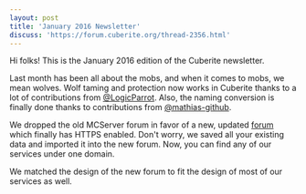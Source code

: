 ```yaml
---
layout: post
title: 'January 2016 Newsletter'
discuss: 'https://forum.cuberite.org/thread-2356.html'
---
```

Hi folks! This is the January 2016 edition of the Cuberite newsletter.

Last month has been all about the mobs, and when it comes to mobs, we mean wolves. Wolf taming and protection now works in Cuberite thanks to
a lot of contributions from [@LogicParrot](https://github.com/LogicParrot). Also, the naming conversion is finally done thanks to contributions from [@mathias-github](https://github.com/mathias-github).

We dropped the old MCServer forum in favor of a new, updated [forum](https://forum.cuberite.org/) which finally has HTTPS enabled. Don't worry, we saved all your existing data and imported it into the new forum. Now, you can find any of our services under one domain.

We matched the design of the new forum to fit the design of most of our services as well.
